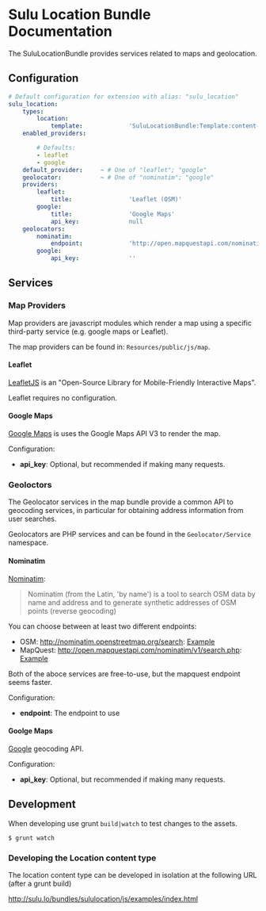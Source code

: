 # Sulu Location Bundle Documentation

The SuluLocationBundle provides services related to maps and geolocation.

## Configuration

````yaml
# Default configuration for extension with alias: "sulu_location"
sulu_location:
    types:
        location:
            template:             'SuluLocationBundle:Template:content-types/location.html.twig'
    enabled_providers:

        # Defaults:
        - leaflet
        - google
    default_provider:     ~ # One of "leaflet"; "google"
    geolocator:           ~ # One of "nominatim"; "google"
    providers:
        leaflet:
            title:                'Leaflet (OSM)'
        google:
            title:                'Google Maps'
            api_key:              null
    geolocators:
        nominatim:
            endpoint:             'http://open.mapquestapi.com/nominatim/v1/search.php'
        google:
            api_key:              ''
````

## Services

### Map Providers

Map providers are javascript modules which render a map using a specific third-party service (e.g. google
maps or Leaflet).

The map providers can be found in: `Resources/public/js/map`.

#### Leaflet

[LeafletJS](http://leafletjs.com) is an "Open-Source Library for Mobile-Friendly Interactive Maps".

Leaflet requires no configuration.

#### Google Maps

[Google Maps](https://developers.google.com/maps/) is uses the Google Maps API V3 to render the map.

Configuration:

- **api_key**: Optional, but recommended if making many requests.

### Geoloctors

The Geolocator services in the map bundle provide a common API to geocoding services, in particular
for obtaining address information from user searches.

Geolocators are PHP services and can be found in the `Geolocator/Service` namespace.

#### Nominatim

[Nominatim](http://wiki.openstreetmap.org/wiki/Nominatim):

 > Nominatim (from the Latin, 'by name') is a tool to search OSM data by name and 
 > address and to generate synthetic addresses of OSM points (reverse geocoding)

You can choose between at least two different endpoints:

- OSM: http://nominatim.openstreetmap.org/search: [Example](http://nominatim.openstreetmap.org/search?format=json&q=466+dorchester+road+weymouth)
- MapQuest: http://open.mapquestapi.com/nominatim/v1/search.php: [Example](http://open.mapquestapi.com/nominatim/v1/search.php?format=json&q=466+dorchester+road+weymouth)

Both of the aboce services are free-to-use, but the mapquest endpoint seems faster.

Configuration:

- **endpoint**: The endpoint to use

#### Goolge Maps

[Google](https://developers.google.com/maps/documentation/geocoding) geocoding API.

Configuration:

- **api_key**: Optional, but recommended if making many requests.

## Development

When developing use grunt `build|watch` to test changes to the assets.

````
$ grunt watch
````

### Developing the Location content type

The location content type can be developed in isolation at the following URL
(after a grunt build)

http://sulu.lo/bundles/sululocation/js/examples/index.html
